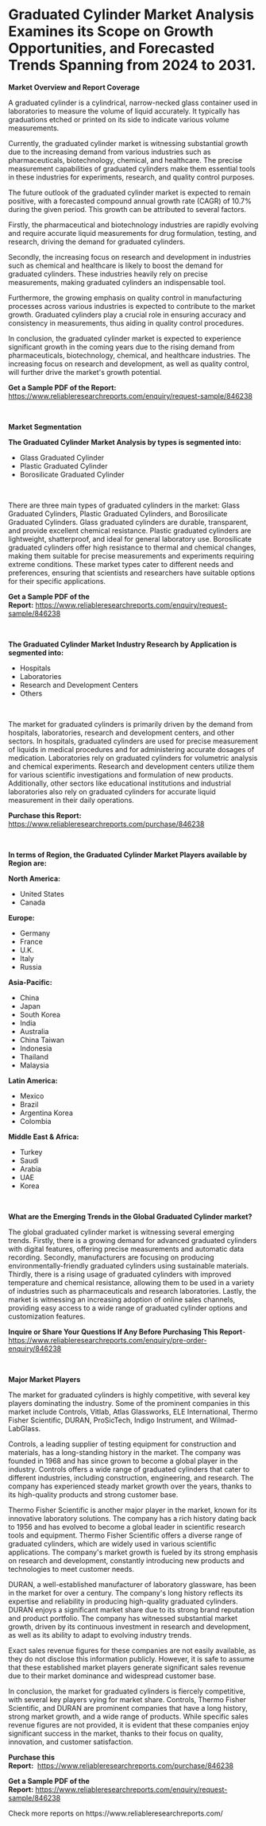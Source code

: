 <p><h1>Graduated Cylinder Market Analysis Examines its Scope on Growth Opportunities, and Forecasted Trends Spanning from 2024 to 2031.</h1></p><p><strong>Market Overview and Report Coverage</strong></p>
<p><p>A graduated cylinder is a cylindrical, narrow-necked glass container used in laboratories to measure the volume of liquid accurately. It typically has graduations etched or printed on its side to indicate various volume measurements.</p><p>Currently, the graduated cylinder market is witnessing substantial growth due to the increasing demand from various industries such as pharmaceuticals, biotechnology, chemical, and healthcare. The precise measurement capabilities of graduated cylinders make them essential tools in these industries for experiments, research, and quality control purposes.</p><p>The future outlook of the graduated cylinder market is expected to remain positive, with a forecasted compound annual growth rate (CAGR) of 10.7% during the given period. This growth can be attributed to several factors.</p><p>Firstly, the pharmaceutical and biotechnology industries are rapidly evolving and require accurate liquid measurements for drug formulation, testing, and research, driving the demand for graduated cylinders.</p><p>Secondly, the increasing focus on research and development in industries such as chemical and healthcare is likely to boost the demand for graduated cylinders. These industries heavily rely on precise measurements, making graduated cylinders an indispensable tool.</p><p>Furthermore, the growing emphasis on quality control in manufacturing processes across various industries is expected to contribute to the market growth. Graduated cylinders play a crucial role in ensuring accuracy and consistency in measurements, thus aiding in quality control procedures.</p><p>In conclusion, the graduated cylinder market is expected to experience significant growth in the coming years due to the rising demand from pharmaceuticals, biotechnology, chemical, and healthcare industries. The increasing focus on research and development, as well as quality control, will further drive the market's growth potential.</p></p>
<p><strong>Get a Sample PDF of the Report:</strong> <a href="https://www.reliableresearchreports.com/enquiry/request-sample/846238">https://www.reliableresearchreports.com/enquiry/request-sample/846238</a></p>
<p>&nbsp;</p>
<p><strong>Market Segmentation</strong></p>
<p><strong>The Graduated Cylinder Market Analysis by types is segmented into:</strong></p>
<p><ul><li>Glass Graduated Cylinder</li><li>Plastic Graduated Cylinder</li><li>Borosilicate Graduated Cylinder</li></ul></p>
<p>&nbsp;</p>
<p><p>There are three main types of graduated cylinders in the market: Glass Graduated Cylinders, Plastic Graduated Cylinders, and Borosilicate Graduated Cylinders. Glass graduated cylinders are durable, transparent, and provide excellent chemical resistance. Plastic graduated cylinders are lightweight, shatterproof, and ideal for general laboratory use. Borosilicate graduated cylinders offer high resistance to thermal and chemical changes, making them suitable for precise measurements and experiments requiring extreme conditions. These market types cater to different needs and preferences, ensuring that scientists and researchers have suitable options for their specific applications.</p></p>
<p><strong>Get a Sample PDF of the Report:</strong>&nbsp;<a href="https://www.reliableresearchreports.com/enquiry/request-sample/846238">https://www.reliableresearchreports.com/enquiry/request-sample/846238</a></p>
<p>&nbsp;</p>
<p><strong>The Graduated Cylinder Market Industry Research by Application is segmented into:</strong></p>
<p><ul><li>Hospitals</li><li>Laboratories</li><li>Research and Development Centers</li><li>Others</li></ul></p>
<p>&nbsp;</p>
<p><p>The market for graduated cylinders is primarily driven by the demand from hospitals, laboratories, research and development centers, and other sectors. In hospitals, graduated cylinders are used for precise measurement of liquids in medical procedures and for administering accurate dosages of medication. Laboratories rely on graduated cylinders for volumetric analysis and chemical experiments. Research and development centers utilize them for various scientific investigations and formulation of new products. Additionally, other sectors like educational institutions and industrial laboratories also rely on graduated cylinders for accurate liquid measurement in their daily operations.</p></p>
<p><strong>Purchase this Report:</strong>&nbsp; <a href="https://www.reliableresearchreports.com/purchase/846238">https://www.reliableresearchreports.com/purchase/846238</a></p>
<p>&nbsp;</p>
<p><strong>In terms of Region, the Graduated Cylinder Market Players available by Region are:</strong></p>
<p>
    <p> <strong> North America: </strong>
        <ul>
            <li>United States</li>
            <li>Canada</li>
        </ul>
        </p> 
    <p> <strong> Europe: </strong>
        <ul>
            <li>Germany</li>
            <li>France</li>
            <li>U.K.</li>
            <li>Italy</li>
            <li>Russia</li>
        </ul>
        </p> 
    <p> <strong> Asia-Pacific: </strong>
        <ul>
            <li>China</li>
            <li>Japan</li>
            <li>South Korea</li>
            <li>India</li>
            <li>Australia</li>
            <li>China Taiwan</li>
            <li>Indonesia</li>
            <li>Thailand</li>
            <li>Malaysia</li>
        </ul>
        </p> 
    <p> <strong> Latin America: </strong>
        <ul>
            <li>Mexico</li>
            <li>Brazil</li>
            <li>Argentina Korea</li>
            <li>Colombia</li>
        </ul>
        </p> 
    <p> <strong> Middle East & Africa: </strong>
        <ul>
            <li>Turkey</li>
            <li>Saudi</li>
            <li>Arabia</li>
            <li>UAE</li>
            <li>Korea</li>
        </ul>
    </p>
    </p>
<p>&nbsp;</p>
<p><strong>What are the Emerging Trends in the Global Graduated Cylinder market?</strong></p>
<p><p>The global graduated cylinder market is witnessing several emerging trends. Firstly, there is a growing demand for advanced graduated cylinders with digital features, offering precise measurements and automatic data recording. Secondly, manufacturers are focusing on producing environmentally-friendly graduated cylinders using sustainable materials. Thirdly, there is a rising usage of graduated cylinders with improved temperature and chemical resistance, allowing them to be used in a variety of industries such as pharmaceuticals and research laboratories. Lastly, the market is witnessing an increasing adoption of online sales channels, providing easy access to a wide range of graduated cylinder options and customization features.</p></p>
<p><strong>Inquire or Share Your Questions If Any Before Purchasing This Report</strong>- <a href="https://www.reliableresearchreports.com/enquiry/pre-order-enquiry/846238">https://www.reliableresearchreports.com/enquiry/pre-order-enquiry/846238</a></p>
<p>&nbsp;</p>
<p><strong>Major Market Players</strong></p>
<p><p>The market for graduated cylinders is highly competitive, with several key players dominating the industry. Some of the prominent companies in this market include Controls, Vitlab, Atlas Glassworks, ELE International, Thermo Fisher Scientific, DURAN, ProSicTech, Indigo Instrument, and Wilmad-LabGlass.</p><p>Controls, a leading supplier of testing equipment for construction and materials, has a long-standing history in the market. The company was founded in 1968 and has since grown to become a global player in the industry. Controls offers a wide range of graduated cylinders that cater to different industries, including construction, engineering, and research. The company has experienced steady market growth over the years, thanks to its high-quality products and strong customer base.</p><p>Thermo Fisher Scientific is another major player in the market, known for its innovative laboratory solutions. The company has a rich history dating back to 1956 and has evolved to become a global leader in scientific research tools and equipment. Thermo Fisher Scientific offers a diverse range of graduated cylinders, which are widely used in various scientific applications. The company's market growth is fueled by its strong emphasis on research and development, constantly introducing new products and technologies to meet customer needs.</p><p>DURAN, a well-established manufacturer of laboratory glassware, has been in the market for over a century. The company's long history reflects its expertise and reliability in producing high-quality graduated cylinders. DURAN enjoys a significant market share due to its strong brand reputation and product portfolio. The company has witnessed substantial market growth, driven by its continuous investment in research and development, as well as its ability to adapt to evolving industry trends.</p><p>Exact sales revenue figures for these companies are not easily available, as they do not disclose this information publicly. However, it is safe to assume that these established market players generate significant sales revenue due to their market dominance and widespread customer base.</p><p>In conclusion, the market for graduated cylinders is fiercely competitive, with several key players vying for market share. Controls, Thermo Fisher Scientific, and DURAN are prominent companies that have a long history, strong market growth, and a wide range of products. While specific sales revenue figures are not provided, it is evident that these companies enjoy significant success in the market, thanks to their focus on quality, innovation, and customer satisfaction.</p></p>
<p><strong>Purchase this Report:</strong>&nbsp;&nbsp;<a href="https://www.reliableresearchreports.com/purchase/846238">https://www.reliableresearchreports.com/purchase/846238</a></p>
<p></p>
<p><strong>Get a Sample PDF of the Report:</strong>&nbsp;<a href="https://www.reliableresearchreports.com/enquiry/request-sample/846238">https://www.reliableresearchreports.com/enquiry/request-sample/846238</a></p>
<p>Check more reports on https://www.reliableresearchreports.com/</p>